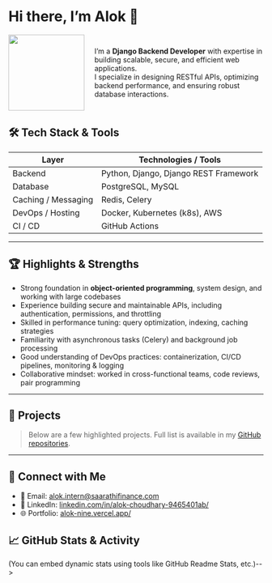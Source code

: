 
<!--
## Hi there 👋
**alok-saarathi/alok-saarathi** is a ✨ _special_ ✨ repository because its `README.md` (this file) appears on your GitHub profile.

Here are some ideas to get you started:
https://github.com/alok-saarathi/alok-saarathi/edit/main/README.md
- 🔭 I’m currently working on ...
- 🌱 I’m currently learning ...
- 👯 I’m looking to collaborate on ...
- 🤔 I’m looking for help with ...
- 💬 Ask me about ...
- 📫 How to reach me: ...
- 😄 Pronouns: ...
- ⚡ Fun fact: ...
| Testing & Quality | pytest, coverage, flake8, Black |
| Version Control & Workflow | Git, GitHub, Branching Strategies (Git Flow / Trunk) |
-->

# Hi there, I’m Alok 👋

<div style="display: flex; align-items: center; justify-content: space-between;">

<div>
  <img src="https://user-images.githubusercontent.com/74038190/216644497-1951db19-8f3d-4e44-ac08-8e9d7e0d94a7.gif" width="150"/>
</div>
<div style="flex: 1; padding-left: 20px;">

I’m a **Django Backend Developer** with expertise in building scalable, secure, and efficient web applications.  
I specialize in designing RESTful APIs, optimizing backend performance, and ensuring robust database interactions.

</div>

</div>

## 🛠️ Tech Stack & Tools

| Layer | Technologies / Tools |
|-------|------------------------|
| Backend | Python, Django, Django REST Framework |
| Database | PostgreSQL, MySQL |
| Caching / Messaging | Redis, Celery |
| DevOps / Hosting | Docker, Kubernetes (k8s), AWS |
| CI / CD | GitHub Actions |

---

## 🏆 Highlights & Strengths

- Strong foundation in **object-oriented programming**, system design, and working with large codebases  
- Experience building secure and maintainable APIs, including authentication, permissions, and throttling  
- Skilled in performance tuning: query optimization, indexing, caching strategies  
- Familiarity with asynchronous tasks (Celery) and background job processing  
- Good understanding of DevOps practices: containerization, CI/CD pipelines, monitoring & logging  
- Collaborative mindset: worked in cross-functional teams, code reviews, pair programming  

---

## 📂 Projects

> Below are a few highlighted projects. Full list is available in my [GitHub repositories](https://github.com/your_username).
<!--
| Project | Description |
|--------|-------------|
| **Project A** | A Django REST API for **…** (features, scope) |
| **Project B** | Microservice architecture for **…**, implemented with Django + Celery |
| **Project C** | Real-time chat system using Django Channels |
| **Project D** | E-commerce backend: order management, payments, inventory |
-->
---

## 🤝 Connect with Me

- 📧 Email: <alok.intern@saarathifinance.com>  
- 💼 LinkedIn: [linkedin.com/in/alok-choudhary-9465401ab/](https://www.linkedin.com/in/alok-choudhary-9465401ab/)  
- 🌐 Portfolio: [alok-nine.vercel.app/](https://alok-nine.vercel.app/)  

## 📈 GitHub Stats & Activity

<!--> (You can embed dynamic stats using tools like GitHub Readme Stats, etc.)-->
